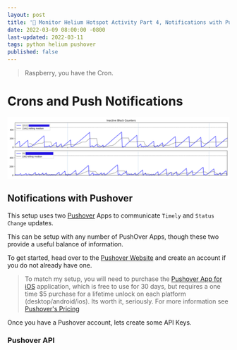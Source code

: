 ```yaml
---
layout: post
title: '🎈 Monitor Helium Hotspot Activity Part 4, Notifications with Pushover'
date: 2022-03-09 08:00:00 -0800
last-updated: 2022-03-11
tags: python helium pushover
published: false
---
```


> Raspberry, you have the Cron.

# Crons and Push Notifications

![sample image][sample-image]

[sample-image]: https://github.com/samgutentag/helium-heartbeat/blob/main/_assets/sample_output.png?raw=true

## Notifications with Pushover

This setup uses two [Pushover][pushover-website] Apps to communicate `Timely` and `Status Change`
updates.

This can be setup with any number of PushOver Apps, though these two provide a useful balance of
information.

To get started, head over to the [Pushover Website][pushover-website] and create an account if you
do not already have one.

> To match my setup, you will need to purchase the [Pushover App for iOS][pushover-ios] application,
> which is free to use for 30 days, but requires a one time $5 purchase for a lifetime unlock on
> each platform (desktop/android/ios). Its worth it, seriously. For more information see [Pushover's
> Pricing][pushover-pricing]

Once you have a Pushover account, lets create some API Keys.

### Pushover API

[github-repo]: https://github.com/samgutentag/helium-heartbeat
[sample-image]: https://github.com/samgutentag/helium-heartbeat/blob/main/_assets/sample_output.png?raw=true
[sample-image-warning]: https://github.com/samgutentag/helium-heartbeat/blob/main/_assets/sample_output_warning.png?raw=true
[virtual-env-blog]: ./2020-01-29-virtualenv-env-variables.md
[shell-output-image-file]: https://github.com/samgutentag/helium-heartbeat/blob/main/_assets/env-setup-shell-output.png?raw=true
[pushover-website]: https://pushover.net/#apps
[pushover-ios]: https://pushover.net/clients/ios
[pushover-pricing]: https://pushover.net/pricing
[helim-heartbeat-part-1]: https://gutentag.co/3MzZNAb
[helim-heartbeat-part-2]: https://gutentag.co/3MGjUwo
[helim-heartbeat-part-3]: https://www.samgutentag.com/blog
[helim-heartbeat-part-4]: https://www.samgutentag.com/blog
